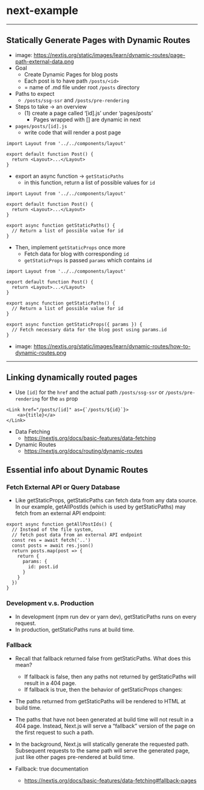 # next-example

----

## Statically Generate Pages with Dynamic Routes
- image: https://nextjs.org/static/images/learn/dynamic-routes/page-path-external-data.png
- Goal
    - Create Dynamic Pages for blog posts
    - Each post is to have path `/posts/<id>`
    - <id> = name of .md file under root `/posts` directory
- Paths to expect
    - `/posts/ssg-ssr` and `/posts/pre-rendering`
- Steps to take &rarr; an overview
    - (1) create a page called ‘[id].js’ under ‘pages/posts’
        - Pages wrapped with [] are dynamic in next
- `pages/posts/[id].js`
    - write code that will render a post page
```tsx
import Layout from '../../components/layout'

export default function Post() {
  return <Layout>...</Layout>
}
```

- export an async function &rarr; `getStaticPaths`
    - in this function, return a list of possible values for `id`
```tsx
import Layout from '../../components/layout'

export default function Post() {
  return <Layout>...</Layout>
}

export async function getStaticPaths() {
  // Return a list of possible value for id
}
```

- Then, implement `getStaticProps` once more
    - Fetch data for blog with corresponding `id`
    - `getStaticProps` is passed `params` which contains `id`

```tsx
import Layout from '../../components/layout'

export default function Post() {
  return <Layout>...</Layout>
}

export async function getStaticPaths() {
  // Return a list of possible value for id
}

export async function getStaticProps({ params }) {
  // Fetch necessary data for the blog post using params.id
}
```
- image: https://nextjs.org/static/images/learn/dynamic-routes/how-to-dynamic-routes.png

---

## Linking dynamically routed pages
- Use `[id]` for the `href` and the actual path `/posts/ssg-ssr` or `/posts/pre-rendering` for the `as` prop
```tsx
<Link href="/posts/[id]" as={`/posts/${id}`}>
    <a>{title}</a>
</Link>
```


- Data Fetching
    - https://nextjs.org/docs/basic-features/data-fetching
- Dynamic Routes
    - https://nextjs.org/docs/routing/dynamic-routes

## Essential info about Dynamic Routes

### Fetch External API or Query Database
- Like getStaticProps, getStaticPaths can fetch data from any data source. In our example, getAllPostIds (which is used by getStaticPaths) may fetch from an external API endpoint:

```tsx
export async function getAllPostIds() {
  // Instead of the file system,
  // fetch post data from an external API endpoint
  const res = await fetch('..')
  const posts = await res.json()
  return posts.map(post => {
    return {
      params: {
        id: post.id
      }
    }
  })
}
```
### Development v.s. Production
- In development (npm run dev or yarn dev), getStaticPaths runs on every request.
- In production, getStaticPaths runs at build time.

### Fallback
- Recall that fallback returned false from getStaticPaths. What does this mean?
    - If fallback is false, then any paths not returned by getStaticPaths will result in a 404 page.
    - If fallback is true, then the behavior of getStaticProps changes:

- The paths returned from getStaticPaths will be rendered to HTML at build time.
- The paths that have not been generated at build time will not result in a 404 page. Instead, Next.js will serve a “fallback” version of the page on the first request to such a path.
- In the background, Next.js will statically generate the requested path. Subsequent requests to the same path will serve the generated page, just like other pages pre-rendered at build time.
- Fallback: true documentation
    - https://nextjs.org/docs/basic-features/data-fetching#fallback-pages